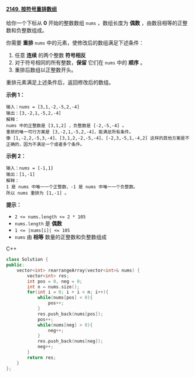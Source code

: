 #### [2149. 按符号重排数组](https://leetcode.cn/problems/rearrange-array-elements-by-sign/)

给你一个下标从 **0** 开始的整数数组 `nums` ，数组长度为 **偶数** ，由数目相等的正整数和负整数组成。

你需要 **重排** `nums` 中的元素，使修改后的数组满足下述条件：

1. 任意 **连续** 的两个整数 **符号相反**
2. 对于符号相同的所有整数，**保留** 它们在 `nums` 中的 **顺序** 。
3. 重排后数组以正整数开头。

重排元素满足上述条件后，返回修改后的数组。

 

**示例 1：**

```
输入：nums = [3,1,-2,-5,2,-4]
输出：[3,-2,1,-5,2,-4]
解释：
nums 中的正整数是 [3,1,2] ，负整数是 [-2,-5,-4] 。
重排的唯一可行方案是 [3,-2,1,-5,2,-4]，能满足所有条件。
像 [1,-2,2,-5,3,-4]、[3,1,2,-2,-5,-4]、[-2,3,-5,1,-4,2] 这样的其他方案是不正确的，因为不满足一个或者多个条件。 
```

**示例 2：**

```
输入：nums = [-1,1]
输出：[1,-1]
解释：
1 是 nums 中唯一一个正整数，-1 是 nums 中唯一一个负整数。
所以 nums 重排为 [1,-1] 。
```

 

**提示：**

- `2 <= nums.length <= 2 * 105`
- `nums.length` 是 **偶数**
- `1 <= |nums[i]| <= 105`
- `nums` 由 **相等** 数量的正整数和负整数组成



C++

```c++
class Solution {
public:
    vector<int> rearrangeArray(vector<int>& nums) {
        vector<int> res;
        int pos = 0, neg = 0;
        int n = nums.size();
        for(int i = 0; i + i < n; i++){
            while(nums[pos] < 0){
                pos++;
            }
            res.push_back(nums[pos]);
            pos++;
            while(nums[neg] > 0){
                neg++;
            }
            res.push_back(nums[neg]);
            neg++;
        }
        return res;
    }
};
```

